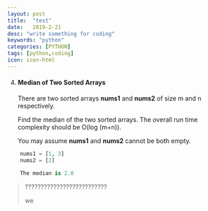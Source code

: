 ```yaml
---
layout: post
title:  "test"
date:   2019-2-21
desc: "write something for coding"
keywords: "python"
categories: [PYTHON]
tags: [python,coding]
icon: icon-html
---
```


4. #### Median of Two Sorted Arrays

   There are two sorted arrays **nums1** and **nums2** of size m and n respectively.

   Find the median of the two sorted arrays. The overall run time complexity should be O(log (m+n)).

   You may assume **nums1** and **nums2** cannot be both empty.

```python
    nums1 = [1, 3]
    nums2 = [2]

    The median is 2.0
```

> ??????????????????????????
>
> we